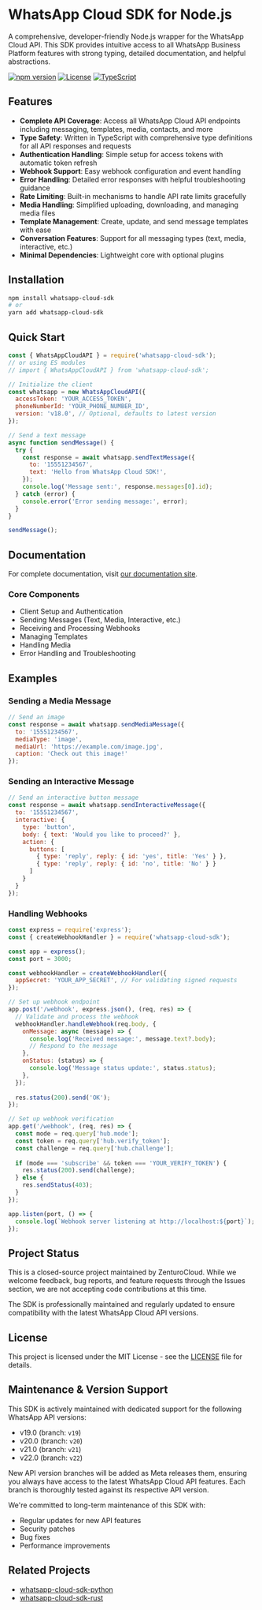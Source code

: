 # WhatsApp Cloud SDK for Node.js

A comprehensive, developer-friendly Node.js wrapper for the WhatsApp Cloud API. This SDK provides intuitive access to all WhatsApp Business Platform features with strong typing, detailed documentation, and helpful abstractions.

[![npm version](https://img.shields.io/npm/v/whatsapp-cloud-sdk.svg)](https://www.npmjs.com/package/whatsapp-cloud-sdk)
[![License](https://img.shields.io/github/license/zenturocloud/whatsapp-cloud-sdk-node)](https://github.com/Zenturocloud/whatsapp-cloud-sdk-node.js/blob/main/LICENSE)
[![TypeScript](https://img.shields.io/badge/TypeScript-4.9.5-blue)](https://www.typescriptlang.org/)

## Features

- **Complete API Coverage**: Access all WhatsApp Cloud API endpoints including messaging, templates, media, contacts, and more
- **Type Safety**: Written in TypeScript with comprehensive type definitions for all API responses and requests
- **Authentication Handling**: Simple setup for access tokens with automatic token refresh
- **Webhook Support**: Easy webhook configuration and event handling
- **Error Handling**: Detailed error responses with helpful troubleshooting guidance
- **Rate Limiting**: Built-in mechanisms to handle API rate limits gracefully
- **Media Handling**: Simplified uploading, downloading, and managing media files
- **Template Management**: Create, update, and send message templates with ease
- **Conversation Features**: Support for all messaging types (text, media, interactive, etc.)
- **Minimal Dependencies**: Lightweight core with optional plugins

## Installation

```bash
npm install whatsapp-cloud-sdk
# or
yarn add whatsapp-cloud-sdk
```

## Quick Start

```javascript
const { WhatsAppCloudAPI } = require('whatsapp-cloud-sdk');
// or using ES modules
// import { WhatsAppCloudAPI } from 'whatsapp-cloud-sdk';

// Initialize the client
const whatsapp = new WhatsAppCloudAPI({
  accessToken: 'YOUR_ACCESS_TOKEN',
  phoneNumberId: 'YOUR_PHONE_NUMBER_ID',
  version: 'v18.0', // Optional, defaults to latest version
});

// Send a text message
async function sendMessage() {
  try {
    const response = await whatsapp.sendTextMessage({
      to: '15551234567',
      text: 'Hello from WhatsApp Cloud SDK!',
    });
    console.log('Message sent:', response.messages[0].id);
  } catch (error) {
    console.error('Error sending message:', error);
  }
}

sendMessage();
```

## Documentation

For complete documentation, visit [our documentation site](#).

### Core Components

- Client Setup and Authentication
- Sending Messages (Text, Media, Interactive, etc.)
- Receiving and Processing Webhooks
- Managing Templates
- Handling Media
- Error Handling and Troubleshooting

## Examples

### Sending a Media Message

```javascript
// Send an image
const response = await whatsapp.sendMediaMessage({
  to: '15551234567',
  mediaType: 'image',
  mediaUrl: 'https://example.com/image.jpg',
  caption: 'Check out this image!'
});
```

### Sending an Interactive Message

```javascript
// Send an interactive button message
const response = await whatsapp.sendInteractiveMessage({
  to: '15551234567',
  interactive: {
    type: 'button',
    body: { text: 'Would you like to proceed?' },
    action: {
      buttons: [
        { type: 'reply', reply: { id: 'yes', title: 'Yes' } },
        { type: 'reply', reply: { id: 'no', title: 'No' } }
      ]
    }
  }
});
```

### Handling Webhooks

```javascript
const express = require('express');
const { createWebhookHandler } = require('whatsapp-cloud-sdk');

const app = express();
const port = 3000;

const webhookHandler = createWebhookHandler({
  appSecret: 'YOUR_APP_SECRET', // For validating signed requests
});

// Set up webhook endpoint
app.post('/webhook', express.json(), (req, res) => {
  // Validate and process the webhook
  webhookHandler.handleWebhook(req.body, {
    onMessage: async (message) => {
      console.log('Received message:', message.text?.body);
      // Respond to the message
    },
    onStatus: (status) => {
      console.log('Message status update:', status.status);
    },
  });
  
  res.status(200).send('OK');
});

// Set up webhook verification
app.get('/webhook', (req, res) => {
  const mode = req.query['hub.mode'];
  const token = req.query['hub.verify_token'];
  const challenge = req.query['hub.challenge'];
  
  if (mode === 'subscribe' && token === 'YOUR_VERIFY_TOKEN') {
    res.status(200).send(challenge);
  } else {
    res.sendStatus(403);
  }
});

app.listen(port, () => {
  console.log(`Webhook server listening at http://localhost:${port}`);
});
```

## Project Status

This is a closed-source project maintained by ZenturoCloud. While we welcome feedback, bug reports, and feature requests through the Issues section, we are not accepting code contributions at this time.

The SDK is professionally maintained and regularly updated to ensure compatibility with the latest WhatsApp Cloud API versions.

## License

This project is licensed under the MIT License - see the [LICENSE](LICENSE) file for details.

## Maintenance & Version Support

This SDK is actively maintained with dedicated support for the following WhatsApp API versions:

- v19.0 (branch: `v19`)
- v20.0 (branch: `v20`)
- v21.0 (branch: `v21`) 
- v22.0 (branch: `v22`)

New API version branches will be added as Meta releases them, ensuring you always have access to the latest WhatsApp Cloud API features. Each branch is thoroughly tested against its respective API version.

We're committed to long-term maintenance of this SDK with:
- Regular updates for new API features
- Security patches
- Bug fixes
- Performance improvements

## Related Projects

- [whatsapp-cloud-sdk-python](https://github.com/zenturocloud/whatsapp-cloud-sdk-python)
- [whatsapp-cloud-sdk-rust](https://github.com/zenturocloud/whatsapp-cloud-sdk-rust)
